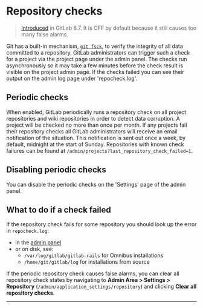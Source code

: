 # Repository checks

> [Introduced][ce-3232] in GitLab 8.7. It is OFF by default because it still
causes too many false alarms.

Git has a built-in mechanism, [`git fsck`][git-fsck], to verify the
integrity of all data committed to a repository. GitLab administrators
can trigger such a check for a project via the project page under the
admin panel. The checks run asynchronously so it may take a few minutes
before the check result is visible on the project admin page. If the
checks failed you can see their output on the admin log page under
'repocheck.log'.

## Periodic checks

When enabled, GitLab periodically runs a repository check on all project
repositories and wiki repositories in order to detect data corruption.
A project will be checked no more than once per month. If any projects
fail their repository checks all GitLab administrators will receive an email
notification of the situation. This notification is sent out once a week,
by default, midnight at the start of Sunday. Repositories with known check
failures can be found at `/admin/projects?last_repository_check_failed=1`.

## Disabling periodic checks

You can disable the periodic checks on the 'Settings' page of the admin
panel.

## What to do if a check failed

If the repository check fails for some repository you should look up the error
in `repocheck.log`:

- in the [admin panel](logs.md#repochecklog)
- or on disk, see:
  - `/var/log/gitlab/gitlab-rails` for Omnibus installations
  - `/home/git/gitlab/log` for installations from source

If the periodic repository check causes false alarms, you can clear all repository check states by
navigating to **Admin Area > Settings > Repository**
(`/admin/application_settings/repository`) and clicking **Clear all repository checks**.

---
[ce-3232]: https://gitlab.com/gitlab-org/gitlab-foss/merge_requests/3232 "Auto git fsck"
[git-fsck]: https://git-scm.com/docs/git-fsck "git fsck documentation"
